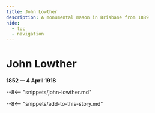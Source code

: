 ```yaml
---
title: John Lowther
description: A monumental mason in Brisbane from 1889
hide:
  - toc
  - navigation
---
```


# John Lowther

**1852 — 4 April 1918**

--8<-- "snippets/john-lowther.md"

--8<-- "snippets/add-to-this-story.md"